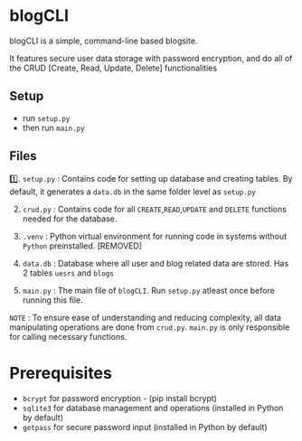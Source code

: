 # blogCLI 
blogCLI is a simple, command-line based blogsite.

It features secure user data storage with password encryption, and do all of the CRUD [Create, Read, Update, Delete] functionalities

## Setup
- run `setup.py`
- then run `main.py`

## Files 
1️⃣. `setup.py` : Contains code for setting up database and creating tables. By default, it generates a `data.db` in the same folder level as `setup.py`

2. `crud.py` : Contains code for all `CREATE`,`READ`,`UPDATE` and `DELETE` functions needed for the database.

3. `.venv` : Python virtual environment for running code in systems without `Python` preinstalled. [REMOVED]

4. `data.db` : Database where all user and blog related data are stored. Has 2 tables `uesrs` and `blogs`

5. `main.py` : The main file of `blogCLI`. Run `setup.py` atleast once before running this file.

`NOTE` : To ensure ease of understanding and reducing complexity, all data manipulating operations are done from `crud.py`. `main.py` is only responsible for calling necessary functions. 



# Prerequisites
- `bcrypt` for password encryption - (pip install bcrypt)
- `sqlite3` for database management and operations (installed in Python by default)
- `getpass` for secure password input (installed in Python by default)
